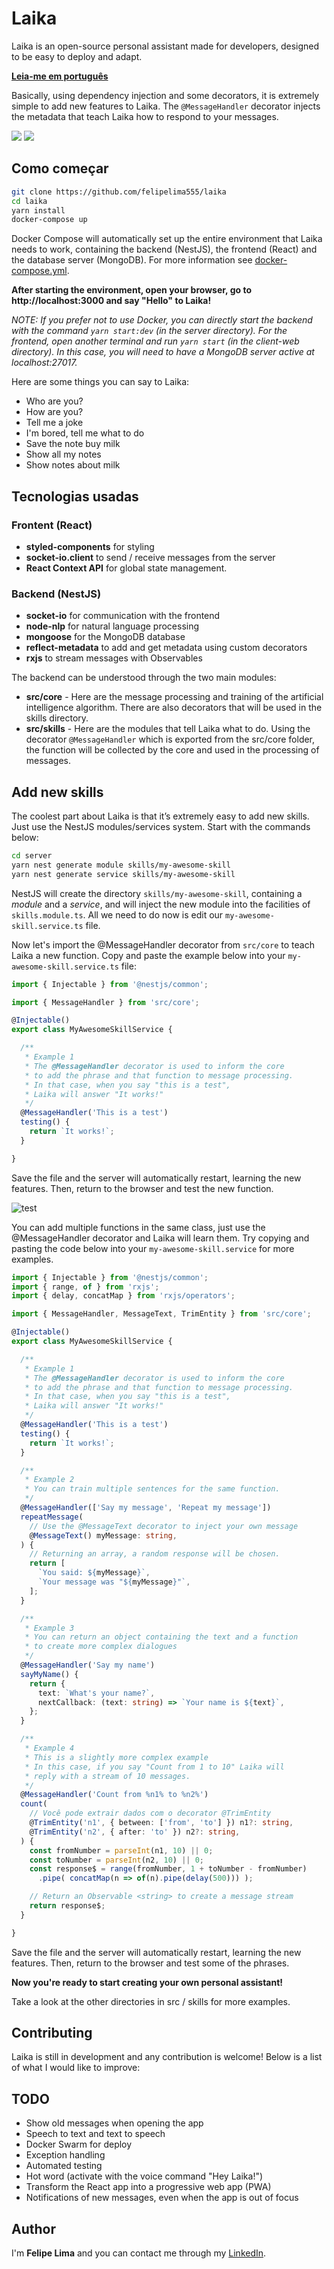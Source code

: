# Laika

Laika is an open-source personal assistant made for developers, designed to be easy to deploy and adapt.

**[Leia-me em português](https://github.com/felipelima555/laika/blob/master/README_pt-BR.md)**

Basically, using dependency injection and some decorators, it is extremely simple to add new features to Laika. The ```@MessageHandler``` decorator injects the metadata that teach Laika how to respond to your messages.

<img src="https://user-images.githubusercontent.com/20775579/90994643-c10a8e80-e58f-11ea-9949-ac5594e09fc4.png" />

<img src="https://user-images.githubusercontent.com/20775579/90994647-c7990600-e58f-11ea-898f-c90aa748f221.gif" />

## Como começar

```bash
git clone https://github.com/felipelima555/laika
cd laika
yarn install
docker-compose up
```

Docker Compose will automatically set up the entire environment that Laika needs to work, containing the backend (NestJS), the frontend (React) and the database server (MongoDB). For more information see [docker-compose.yml](https://github.com/felipelima555/laika/blob/master/docker-compose.yml).

**After starting the environment, open your browser, go to http://localhost:3000 and say "Hello" to Laika!**

*NOTE: If you prefer not to use Docker, you can directly start the backend with the command `yarn start:dev` (in the server directory). For the frontend, open another terminal and run `yarn start` (in the client-web directory). In this case, you will need to have a MongoDB server active at localhost:27017.*

Here are some things you can say to Laika:

- Who are you?
- How are you?
- Tell me a joke
- I'm bored, tell me what to do
- Save the note buy milk
- Show all my notes
- Show notes about milk

## Tecnologias usadas

### Frontent (React)
- **styled-components** for styling
- **socket-io.client** to send / receive messages from the server
- **React Context API** for global state management.

### Backend (NestJS)
- **socket-io** for communication with the frontend
- **node-nlp** for natural language processing
- **mongoose** for the MongoDB database
- **reflect-metadata** to add and get metadata using custom decorators
- **rxjs** to stream messages with Observables

The backend can be understood through the two main modules:

- **src/core** - Here are the message processing and training of the artificial intelligence algorithm. There are also decorators that will be used in the skills directory.
- **src/skills** - Here are the modules that tell Laika what to do. Using the decorator ```@MessageHandler``` which is exported from the src/core folder, the function will be collected by the core and used in the processing of messages.

## Add new skills
The coolest part about Laika is that it’s extremely easy to add new skills. Just use the NestJS modules/services system. Start with the commands below:

```bash
cd server
yarn nest generate module skills/my-awesome-skill
yarn nest generate service skills/my-awesome-skill
```

NestJS will create the directory ```skills/my-awesome-skill```, containing a *module* and a *service*, and will inject the new module into the facilities of ```skills.module.ts```. All we need to do now is edit our `my-awesome-skill.service.ts` file.

Now let's import the @MessageHandler decorator from ```src/core``` to teach Laika a new function. Copy and paste the example below into your `my-awesome-skill.service.ts` file:

```typescript
import { Injectable } from '@nestjs/common';

import { MessageHandler } from 'src/core';

@Injectable()
export class MyAwesomeSkillService {

  /**
   * Example 1
   * The @MessageHandler decorator is used to inform the core
   * to add the phrase and that function to message processing.
   * In that case, when you say "this is a test",
   * Laika will answer "It works!"
   */
  @MessageHandler('This is a test')
  testing() {
    return `It works!`;
  }

}
```

Save the file and the server will automatically restart, learning the new features. Then, return to the browser and test the new function.

![test](https://user-images.githubusercontent.com/20775579/90997595-5ad63980-e598-11ea-9b57-41f9f069b70d.gif)

You can add multiple functions in the same class, just use the @MessageHandler decorator and Laika will learn them. Try copying and pasting the code below into your ```my-awesome-skill.service``` for more examples.

```typescript
import { Injectable } from '@nestjs/common';
import { range, of } from 'rxjs';
import { delay, concatMap } from 'rxjs/operators';

import { MessageHandler, MessageText, TrimEntity } from 'src/core';

@Injectable()
export class MyAwesomeSkillService {

  /**
   * Example 1
   * The @MessageHandler decorator is used to inform the core
   * to add the phrase and that function to message processing.
   * In that case, when you say "this is a test",
   * Laika will answer "It works!"
   */
  @MessageHandler('This is a test')
  testing() {
    return `It works!`;
  }

  /**
   * Example 2
   * You can train multiple sentences for the same function.
   */
  @MessageHandler(['Say my message', 'Repeat my message'])
  repeatMessage(
    // Use the @MessageText decorator to inject your own message
    @MessageText() myMessage: string,
  ) {
    // Returning an array, a random response will be chosen.
    return [
      `You said: ${myMessage}`,
      `Your message was "${myMessage}"`,
    ];
  }

  /**
   * Example 3
   * You can return an object containing the text and a function
   * to create more complex dialogues
   */
  @MessageHandler('Say my name')
  sayMyName() {
    return {
      text: `What's your name?`,
      nextCallback: (text: string) => `Your name is ${text}`,
    };
  }

  /**
   * Example 4
   * This is a slightly more complex example
   * In this case, if you say "Count from 1 to 10" Laika will
   * reply with a stream of 10 messages.
   */
  @MessageHandler('Count from %n1% to %n2%')
  count(
    // Você pode extrair dados com o decorator @TrimEntity
    @TrimEntity('n1', { between: ['from', 'to'] }) n1?: string,
    @TrimEntity('n2', { after: 'to' }) n2?: string,
  ) {
    const fromNumber = parseInt(n1, 10) || 0;
    const toNumber = parseInt(n2, 10) || 0;
    const response$ = range(fromNumber, 1 + toNumber - fromNumber)
      .pipe( concatMap(n => of(n).pipe(delay(500))) );

    // Return an Observable <string> to create a message stream
    return response$;
  }

}
```

Save the file and the server will automatically restart, learning the new features. Then, return to the browser and test some of the phrases.

**Now you're ready to start creating your own personal assistant!**

Take a look at the other directories in src / skills for more examples.

## Contributing
Laika is still in development and any contribution is welcome! Below is a list of what I would like to improve:

## TODO
- Show old messages when opening the app
- Speech to text and text to speech
- Docker Swarm for deploy
- Exception handling
- Automated testing
- Hot word (activate with the voice command "Hey Laika!")
- Transform the React app into a progressive web app (PWA)
- Notifications of new messages, even when the app is out of focus

## Author
I'm **Felipe Lima** and you can contact me through my [LinkedIn](https://www.linkedin.com/in/felipelimadasilva/).